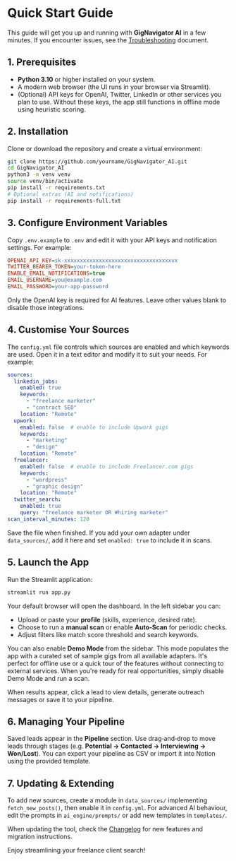 # Quick Start Guide

This guide will get you up and running with **GigNavigator AI** in a few minutes.  If you encounter issues, see the [Troubleshooting](Troubleshooting.md) document.

## 1. Prerequisites

- **Python 3.10** or higher installed on your system.
- A modern web browser (the UI runs in your browser via Streamlit).
- (Optional) API keys for OpenAI, Twitter, LinkedIn or other services you plan to use.  Without these keys, the app still functions in offline mode using heuristic scoring.

## 2. Installation

Clone or download the repository and create a virtual environment:

```bash
git clone https://github.com/yourname/GigNavigator_AI.git
cd GigNavigator_AI
python3 -m venv venv
source venv/bin/activate
pip install -r requirements.txt
# Optional extras (AI and notifications)
pip install -r requirements-full.txt
```

## 3. Configure Environment Variables

Copy `.env.example` to `.env` and edit it with your API keys and notification settings.  For example:

```ini
OPENAI_API_KEY=sk-xxxxxxxxxxxxxxxxxxxxxxxxxxxxxxxxxxxx
TWITTER_BEARER_TOKEN=your-token-here
ENABLE_EMAIL_NOTIFICATIONS=true
EMAIL_USERNAME=you@example.com
EMAIL_PASSWORD=your-app-password
```

Only the OpenAI key is required for AI features.  Leave other values blank to disable those integrations.

## 4. Customise Your Sources

The `config.yml` file controls which sources are enabled and which keywords are used.  Open it in a text editor and modify it to suit your needs.  For example:

```yaml
sources:
  linkedin_jobs:
    enabled: true
    keywords:
      - "freelance marketer"
      - "contract SEO"
    location: "Remote"
  upwork:
    enabled: false  # enable to include Upwork gigs
    keywords:
      - "marketing"
      - "design"
    location: "Remote"
  freelancer:
    enabled: false  # enable to include Freelancer.com gigs
    keywords:
      - "wordpress"
      - "graphic design"
    location: "Remote"
  twitter_search:
    enabled: true
    query: "freelance marketer OR #hiring marketer"
scan_interval_minutes: 120
```

Save the file when finished.  If you add your own adapter under `data_sources/`, add it here and set `enabled: true` to include it in scans.

## 5. Launch the App

Run the Streamlit application:

```bash
streamlit run app.py
```

Your default browser will open the dashboard.  In the left sidebar you can:

- Upload or paste your **profile** (skills, experience, desired rate).
- Choose to run a **manual scan** or enable **Auto‑Scan** for periodic checks.
- Adjust filters like match score threshold and search keywords.

You can also enable **Demo Mode** from the sidebar.  This mode populates the app with a curated set of sample gigs from all available adapters.  It's perfect for offline use or a quick tour of the features without connecting to external services.  When you're ready for real opportunities, simply disable Demo Mode and run a scan.

When results appear, click a lead to view details, generate outreach messages or save it to your pipeline.

## 6. Managing Your Pipeline

Saved leads appear in the **Pipeline** section.  Use drag‑and‑drop to move leads through stages (e.g. **Potential → Contacted → Interviewing → Won/Lost**).  You can export your pipeline as CSV or import it into Notion using the provided template.

## 7. Updating & Extending

To add new sources, create a module in `data_sources/` implementing `fetch_new_posts()`, then enable it in `config.yml`.  For advanced AI behaviour, edit the prompts in `ai_engine/prompts/` or add new templates in `templates/`.

When updating the tool, check the [Changelog](Changelog.md) for new features and migration instructions.

Enjoy streamlining your freelance client search!
